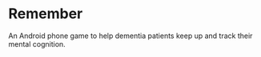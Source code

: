 # Remember
An Android phone game to help dementia patients keep up and track their mental cognition.
